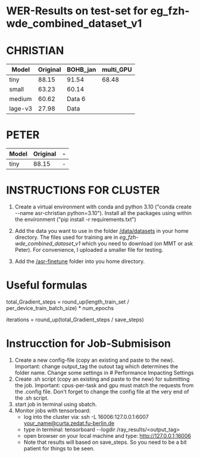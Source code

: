 # WER-Results on test-set for eg_fzh-wde_combined_dataset_v1

# CHRISTIAN
| Model | Original | BOHB_jan | multi_GPU |
|----------|----------|----------|----------|
| tiny    | 88.15    | 91.54   | 68.48 |
| small    | 63.23    | 60.14   |      |
| medium   | 60.62    | Data 6   |     |
| lage-v3 | 27.98 | Data |         |

# PETER
| Model | Original | - |
|----------|----------|-|
| tiny    | 88.15    | - |


# INSTRUCTIONS FOR CLUSTER

1. Create a virtual environment with conda and python 3.10 ("conda create --name asr-christian python=3.10"). Install all the packages using within the environment ("pip install -r requirements.txt")


3. Add the data you want to use in the folder [/data/datasets](data/datasets) in your home directory. The files used for training are in *eg_fzh-wde_combined_dataset_v1* which you need to download (on MMT or ask Peter). For convenience, I uploaded a smaller file for testing.


4. Add the [/asr-finetune](asr-finetune) folder into you home directory.

# Useful formulas

total_Gradient_steps = round_up(length_train_set / per_device_train_batch_size) * num_epochs

iterations = round_up(total_Gradient_steps / save_steps)


# Instrucction for Job-Submisison

1. Create a new config-file (copy an existing and paste to the new). Important: change output_tag the outout tag which determines the folder name. Change some settings in # Performance Impacting Settings
2. Create .sh script (copy an existing and paste to the new) for submitting the job. Important: cpus-per-task and gpu must match the requests from the .config file. Don't forget to change the config file at the very end of the .sh script.
3. start job in terminal using sbatch.
4. Monitor jobs with tensorboard:
   - log into the cluster via: ssh -L 16006:127.0.0.1:6007 <your_name@curta.zedat.fu-berlin.de>
   - type in terminal: tensorboard --logdir /ray_results/<output_tag>
   - open browser on your local machine and type: http://127.0.0.1:16006
   - Note that results will based on save_steps. So you need to be a bit patient for things to be seen.
